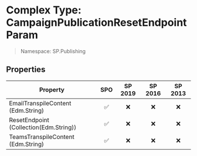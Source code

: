 # Complex Type: CampaignPublicationResetEndpointParam

> Namespace: SP.Publishing

## Properties

Property | SPO | SP 2019 | SP 2016 | SP 2013
----------|:---:|:-------:|:-------:|:-------:
EmailTranspileContent (Edm.String) | ✅ | ❌ | ❌ | ❌
ResetEndpoint (Collection(Edm.String)) | ✅ | ❌ | ❌ | ❌
TeamsTranspileContent (Edm.String) | ✅ | ❌ | ❌ | ❌